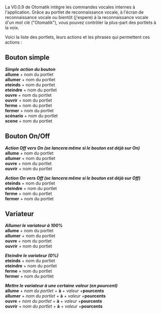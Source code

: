 La V0.0.9 de Otomatik intègre les commandes vocales internes à l'application. 
Grâce au portlet de reconnaissance vocale, à l'écran de reconnaissance vocale ou bientôt (j'espere) à la reconnaissance vocale d'un mot clé ("Otomatik"),
vous pouvez contrôler la plus-part des portlets à la voix.

Voici la liste des portlets, leurs actions et les phrases qui permettent ces actions : 

## Bouton simple ##
***Simple action du bouton***  
**allume** + nom du portlet  
**allumer** + nom du portlet  
**eteinds** + nom du portlet  
**eteindre** + nom du portlet  
**ouvre** + nom du portlet  
**ouvrir** + nom du portlet  
**ferme** + nom du portlet  
**fermer** + nom du portlet  
**scénario** + nom du portlet  
**scene** + nom du portlet  

## Bouton On/Off ##
***Action Off vers On (se lancera même si le bouton est déjà sur On)***  
**allume** + nom du portlet  
**allumer** + nom du portlet  
**ouvre** + nom du portlet  
**ouvrir** + nom du portlet  

***Action On vers Off (se lancera même si le bouton est déjà sur Off)***  
**eteinds** + nom du portlet  
**eteindre** + nom du portlet  
**ferme** + nom du portlet  
**fermer** + nom du portlet  

## Variateur ##
***Allumer le variateur à 100%***  
**allume** + nom du portlet  
**allumer** + nom du portlet  
**ouvre** + nom du portlet  
**ouvrir** + nom du portlet  

***Eteindre le variateur (0%)***  
**eteinds** + nom du portlet  
**eteindre** + nom du portlet  
**ferme** + nom du portlet  
**fermer** + nom du portlet  

***Mettre le variateur à une certaine valeur (en pourcent)***  
**allume** + _nom du portlet_ + **à** + _valeur_ +**pourcents**  
**allumer** + _nom du portlet_ + **à** + _valeur_ +**pourcents**  
**ouvre** + _nom du portlet_ + **à** + _valeur_ +**pourcents**  
**ouvrir** + _nom du portlet_ + **à** + _valeur_ +**pourcents**  

